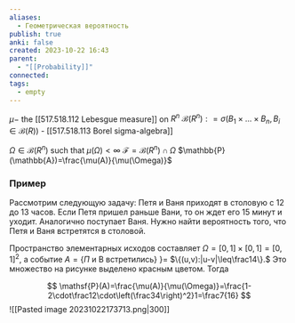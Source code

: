 ```yaml
---
aliases:
  - Геометрическая вероятность
publish: true
anki: false
created: 2023-10-22 16:43
parent:
  - "[[Probability]]"
connected: 
tags:
  - empty
---
```

$\mu-$ the [[517.518.112 Lebesgue measure]] on $R^n$ 
$\mathcal{B} ( R^n) : = \sigma( B_1 \times ... \times B_n, B_i\in \mathcal{B} ( R) )$ - [[517.518.113 Borel sigma-algebra]]

$\Omega\in\mathcal{B}(R^n)$ such that $\mu(\Omega)<\infty$
$\mathcal{F}=\mathcal{B}(R^n)\cap\Omega$
 $\mathbb{P}(\mathbb{A})=\frac{\mu(A)}{\mu(\Omega)}$
 


### Пример
Рассмотрим следующую задачу: Петя и Ваня приходят в столовую с 12 до 13 часов. Если Петя пришел раньше Вани, то он ждет его 15 минут и уходит. Аналогично поступает Ваня. Нужно найти вероятность того, что Петя и Ваня встретятся в столовой.

Пространство элементарных исходов составляет $\Omega=[0,1]\times[0,1]=[0,1]^2$, а событие $A=\{\Pi$ и В встретились} $\}=$ $\{(u,v):|u-v|\leq\frac14\}.$ Это множество на рисунке выделено красным цветом. Тогда

$$
\mathsf{P}(A)=\frac{\mu(A)}{\mu(\Omega)}=\frac{1-2\cdot\frac12\cdot\left(\frac34\right)^2}1=\frac7{16}
$$
![[Pasted image 20231022173713.png|300]]














